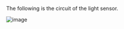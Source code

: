 The following is the circuit of the light sensor.


![image](https://github.com/user-attachments/assets/c6ef0ba2-69b4-4557-b677-ac84cc8b6921)
